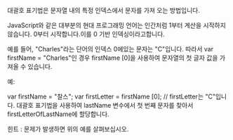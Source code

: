 대괄호 표기법은 문자열 내의 특정 인덱스에서 문자를 가져 오는 방법입니다.

JavaScript와 같은 대부분의 현대 프로그래밍 언어는 인간처럼 1부터 계산을 시작하지 않습니다. 0부터 시작합니다.이를 0 기반 인덱싱이라고합니다.

예를 들어, "Charles"라는 단어의 인덱스 0에있는 문자는 "C"입니다. 따라서 var firstName = "Charles"인 경우 firstName [0]을 사용하여 문자열의 첫 글자 값을 가져올 수 있습니다.

예:

var firstName = "찰스";
var firstLetter = firstName [0]; // firstLetter는 "C"입니다.
대괄호 표기법을 사용하여 lastName 변수에서 첫 번째 문자를 찾아서 firstLetterOfLastName에 할당합니다.

힌트 : 문제가 발생하면 위의 예를 살펴보십시오.